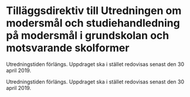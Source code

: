 # Tilläggsdirektiv till Utredningen om modersmål och studiehandledning på modersmål i grundskolan och motsvarande skolformer

Utredningstiden förlängs. Uppdraget ska i stället redovisas senast den 30 april 2019.

Utredningstiden förlängs. Uppdraget ska i stället redovisas senast den 30 april 2019.
